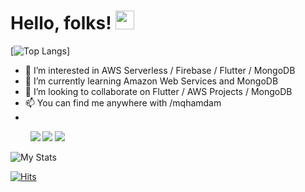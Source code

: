 
# Hello, folks! <img src="https://raw.githubusercontent.com/MartinHeinz/MartinHeinz/master/wave.gif" width="30px">

[![Top Langs](https://github-readme-stats.vercel.app/api/top-langs/?username=mqhamdam&layout=compact)]

- 👀 I’m interested in AWS Serverless / Firebase / Flutter / MongoDB 
- 🌱 I’m currently learning Amazon Web Services and MongoDB
- 💞️ I’m looking to collaborate on Flutter / AWS Projects / MongoDB
- 📫 You can find me anywhere with  /mqhamdam
-
<p>
   &nbsp; &nbsp; &nbsp; &nbsp;
   <a href="mailto:jungyoujin0527@gmail.com?"><img src="https://img.shields.io/badge/Gmail-EA4335?style=flat-square&logo=Gmail&logoColor=white&link=(mailto:mq.hamdam@gmail.com?subject=From%GitHub!)"></a>
   <a href="https://www.linkedin.com/in/mqhamdam/"><img src="https://img.shields.io/badge/LinkedIn-0A66C2?style=flat-square&logo=LinkedIn&logoColor=white&link=https://www.linkedin.com/in/mqhamdam/"></a>
   <a href="https://www.instagram.com/hamdammq/"><img src="https://img.shields.io/badge/Instagram-E4405F?style=flat-square&logo=Instagram&logoColor=white&link=https://www.instagram.com/hamdammq/"></a>
</p>

![My Stats](https://github-readme-stats.vercel.app/api?username=mqhamdam&show_icons=true&theme=dark)

[![Hits](https://hits.seeyoufarm.com/api/count/incr/badge.svg?url=https%3A%2F%2Fgithub.com%2Fmqhamdam%2F&count_bg=%23124409&title_bg=%23000000&icon=aiqfome.svg&icon_color=%23FFFFFF&title=Guests&edge_flat=false)](https://hits.seeyoufarm.com)
